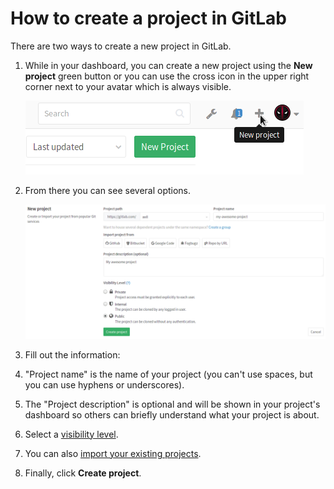 # How to create a project in GitLab

There are two ways to create a new project in GitLab.

1. While in your dashboard, you can create a new project using the **New project**
   green button or you can use the cross icon in the upper right corner next to
   your avatar which is always visible.

    ![Create a project](img/create_new_project_button.png)

1. From there you can see several options.

    ![Project information](img/create_new_project_info.png)

1. Fill out the information:

  1. "Project name" is the name of your project (you can't use spaces, but you
     can use hyphens or underscores).
  1. The "Project description" is optional and will be shown in your project's
     dashboard so others can briefly understand what your project is about.
  1. Select a [visibility level](../public_access/public_access.md).
  1. You can also [import your existing projects](../workflow/importing/README.md).

1. Finally, click **Create project**.

